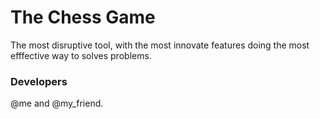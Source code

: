 # The Chess Game

The most disruptive tool, with the most innovate features doing the most efffective way to solves problems.

### Developers

@me and @my_friend.
